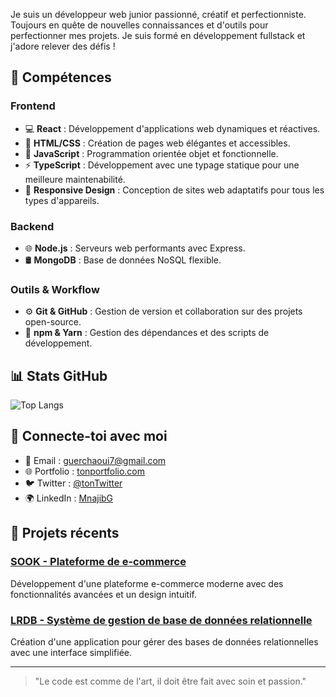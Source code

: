 
Je suis un développeur web junior passionné, créatif et perfectionniste. Toujours en quête de nouvelles connaissances et d'outils pour perfectionner mes projets. Je suis formé en développement fullstack et j'adore relever des défis !

## 🚀 Compétences

### Frontend

- 💻 **React** : Développement d'applications web dynamiques et réactives.
- 🎨 **HTML/CSS** : Création de pages web élégantes et accessibles.
- 🔧 **JavaScript** : Programmation orientée objet et fonctionnelle.
- ⚡ **TypeScript** : Développement avec une typage statique pour une meilleure maintenabilité.
- 📱 **Responsive Design** : Conception de sites web adaptatifs pour tous les types d'appareils.

### Backend

- 🌐 **Node.js** : Serveurs web performants avec Express.
- 🛢️ **MongoDB** : Base de données NoSQL flexible.

### Outils & Workflow

- ⚙️ **Git & GitHub** : Gestion de version et collaboration sur des projets open-source.
- 🔧 **npm & Yarn** : Gestion des dépendances et des scripts de développement.

## 📊 Stats GitHub

![Top Langs](https://github-readme-stats.vercel.app/api/top-langs/?username=MnajibG&layout=compact)

## 🔗 Connecte-toi avec moi

- 📧 Email : [guerchaoui7@gmail.com](mailto:guerchaoui7@gmail.com)
- 🌐 Portfolio : [tonportfolio.com](https://tonportfolio.com)
- 🐦 Twitter : [@tonTwitter](https://twitter.com/tonTwitter)
- 🌍 LinkedIn : [MnajibG](https://www.linkedin.com/in/MnajibG)

## 🔨 Projets récents


### [SOOK - Plateforme de e-commerce](https://github.com/MnajibG/SOOK)

Développement d'une plateforme e-commerce moderne avec des fonctionnalités avancées et un design intuitif.

### [LRDB - Système de gestion de base de données relationnelle](https://github.com/MnajibG/LRDB)

Création d'une application pour gérer des bases de données relationnelles avec une interface simplifiée.

---

> "Le code est comme de l'art, il doit être fait avec soin et passion."
